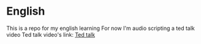 # English
This is a repo for my english learning
For now I'm audio scripting a ted talk video
Ted talk video's link:
<a href="https://www.ted.com/talks/kelly_mcgonigal_how_to_make_stress_your_friend#t-14064">Ted talk</a>
